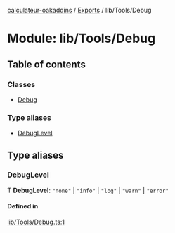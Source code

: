 [calculateur-oakaddins](../README.md) / [Exports](../modules.md) / lib/Tools/Debug

# Module: lib/Tools/Debug

## Table of contents

### Classes

- [Debug](../classes/lib_tools_debug.debug.md)

### Type aliases

- [DebugLevel](lib_tools_debug.md#debuglevel)

## Type aliases

### DebugLevel

Ƭ **DebugLevel**: ``"none"`` \| ``"info"`` \| ``"log"`` \| ``"warn"`` \| ``"error"``

#### Defined in

[lib/Tools/Debug.ts:1](https://github.com/P0ulpy/Configurateur-OakAddins/blob/cf4ecab/src/lib/Tools/Debug.ts#L1)
